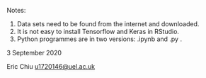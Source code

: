 Notes:
1) Data sets need to be found from the internet and downloaded.
2) It is not easy to install Tensorflow and Keras in RStudio.
3) Python programmes are in two versions: .ipynb and .py .

3 September 2020

Eric Chiu
u1720146@uel.ac.uk
